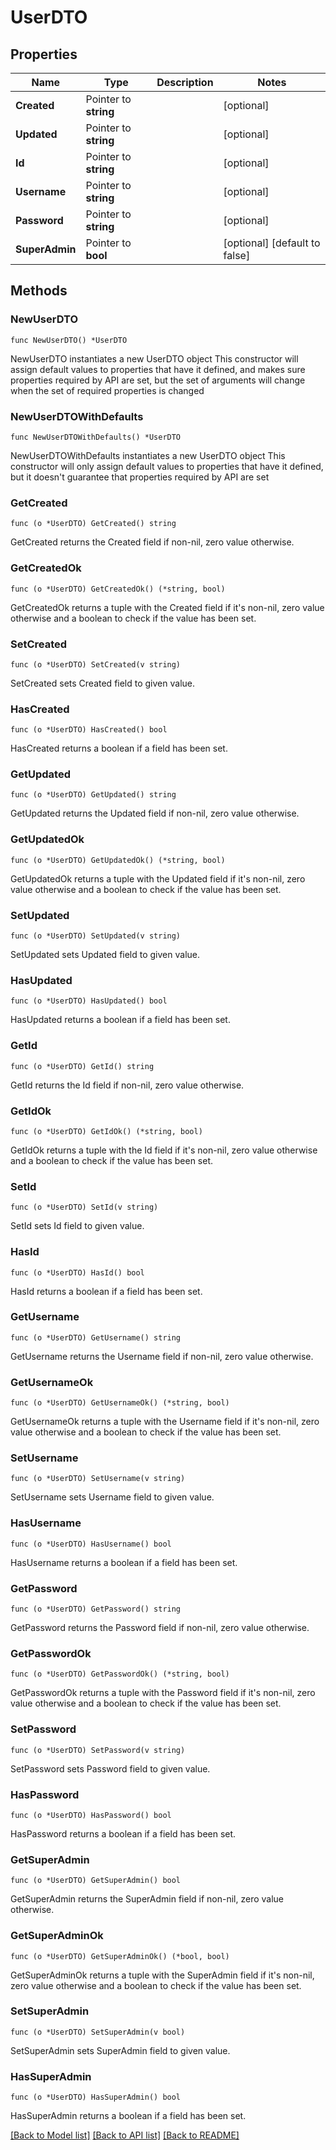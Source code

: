 # UserDTO

## Properties

Name | Type | Description | Notes
------------ | ------------- | ------------- | -------------
**Created** | Pointer to **string** |  | [optional] 
**Updated** | Pointer to **string** |  | [optional] 
**Id** | Pointer to **string** |  | [optional] 
**Username** | Pointer to **string** |  | [optional] 
**Password** | Pointer to **string** |  | [optional] 
**SuperAdmin** | Pointer to **bool** |  | [optional] [default to false]

## Methods

### NewUserDTO

`func NewUserDTO() *UserDTO`

NewUserDTO instantiates a new UserDTO object
This constructor will assign default values to properties that have it defined,
and makes sure properties required by API are set, but the set of arguments
will change when the set of required properties is changed

### NewUserDTOWithDefaults

`func NewUserDTOWithDefaults() *UserDTO`

NewUserDTOWithDefaults instantiates a new UserDTO object
This constructor will only assign default values to properties that have it defined,
but it doesn't guarantee that properties required by API are set

### GetCreated

`func (o *UserDTO) GetCreated() string`

GetCreated returns the Created field if non-nil, zero value otherwise.

### GetCreatedOk

`func (o *UserDTO) GetCreatedOk() (*string, bool)`

GetCreatedOk returns a tuple with the Created field if it's non-nil, zero value otherwise
and a boolean to check if the value has been set.

### SetCreated

`func (o *UserDTO) SetCreated(v string)`

SetCreated sets Created field to given value.

### HasCreated

`func (o *UserDTO) HasCreated() bool`

HasCreated returns a boolean if a field has been set.

### GetUpdated

`func (o *UserDTO) GetUpdated() string`

GetUpdated returns the Updated field if non-nil, zero value otherwise.

### GetUpdatedOk

`func (o *UserDTO) GetUpdatedOk() (*string, bool)`

GetUpdatedOk returns a tuple with the Updated field if it's non-nil, zero value otherwise
and a boolean to check if the value has been set.

### SetUpdated

`func (o *UserDTO) SetUpdated(v string)`

SetUpdated sets Updated field to given value.

### HasUpdated

`func (o *UserDTO) HasUpdated() bool`

HasUpdated returns a boolean if a field has been set.

### GetId

`func (o *UserDTO) GetId() string`

GetId returns the Id field if non-nil, zero value otherwise.

### GetIdOk

`func (o *UserDTO) GetIdOk() (*string, bool)`

GetIdOk returns a tuple with the Id field if it's non-nil, zero value otherwise
and a boolean to check if the value has been set.

### SetId

`func (o *UserDTO) SetId(v string)`

SetId sets Id field to given value.

### HasId

`func (o *UserDTO) HasId() bool`

HasId returns a boolean if a field has been set.

### GetUsername

`func (o *UserDTO) GetUsername() string`

GetUsername returns the Username field if non-nil, zero value otherwise.

### GetUsernameOk

`func (o *UserDTO) GetUsernameOk() (*string, bool)`

GetUsernameOk returns a tuple with the Username field if it's non-nil, zero value otherwise
and a boolean to check if the value has been set.

### SetUsername

`func (o *UserDTO) SetUsername(v string)`

SetUsername sets Username field to given value.

### HasUsername

`func (o *UserDTO) HasUsername() bool`

HasUsername returns a boolean if a field has been set.

### GetPassword

`func (o *UserDTO) GetPassword() string`

GetPassword returns the Password field if non-nil, zero value otherwise.

### GetPasswordOk

`func (o *UserDTO) GetPasswordOk() (*string, bool)`

GetPasswordOk returns a tuple with the Password field if it's non-nil, zero value otherwise
and a boolean to check if the value has been set.

### SetPassword

`func (o *UserDTO) SetPassword(v string)`

SetPassword sets Password field to given value.

### HasPassword

`func (o *UserDTO) HasPassword() bool`

HasPassword returns a boolean if a field has been set.

### GetSuperAdmin

`func (o *UserDTO) GetSuperAdmin() bool`

GetSuperAdmin returns the SuperAdmin field if non-nil, zero value otherwise.

### GetSuperAdminOk

`func (o *UserDTO) GetSuperAdminOk() (*bool, bool)`

GetSuperAdminOk returns a tuple with the SuperAdmin field if it's non-nil, zero value otherwise
and a boolean to check if the value has been set.

### SetSuperAdmin

`func (o *UserDTO) SetSuperAdmin(v bool)`

SetSuperAdmin sets SuperAdmin field to given value.

### HasSuperAdmin

`func (o *UserDTO) HasSuperAdmin() bool`

HasSuperAdmin returns a boolean if a field has been set.


[[Back to Model list]](../README.md#documentation-for-models) [[Back to API list]](../README.md#documentation-for-api-endpoints) [[Back to README]](../README.md)


